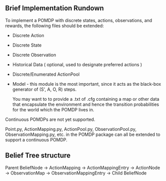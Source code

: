 ## Brief Implementation Rundown ##

To implement a POMDP with discrete states, actions, observations, and rewards, the following files should be extended: 

* Discrete Action
* Discrete State
* Discrete Observation
* Historical Data ( optional, used to designate preferred actions )
* Discrete/Enumerated ActionPool
* Model - this module is the most important, since it acts as the black-box generator 
    of (S', A, O, R) steps. 

    You may want to to provide a .txt of .cfg containing a map or other data that encapsulate
    the environment and hence the transition probabilities for the world which the POMDP lives in.
   
Continuous POMDPs are not yet supported.
 
Point.py, ActionMapping.py, ActionPool.py, ObservationPool.py,
ObservationMapping.py, etc. in the POMDP package can all be extended to support a continuous POMDP.

## Belief Tree structure ##

Parent BeliefNode -> ActionMapping -> ActionMappingEntry -> ActionNode -> ObservationMap -> ObservationMappingEntry -> Child BeliefNode
